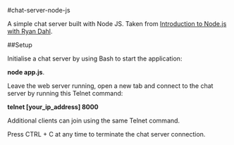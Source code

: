 #chat-server-node-js

A simple chat server built with Node JS. Taken from <a href="https://www.youtube.com/watch?v=jo_B4LTHi3I">Introduction to Node.js with Ryan Dahl</a>.

##Setup

Initialise a chat server by using Bash to start the application:

**node app.js**.

Leave the web server running, open a new tab and connect to the chat server by running this Telnet command:

**telnet [your_ip_address] 8000**

Additional clients can join using the same Telnet command.

Press CTRL + C at any time to terminate the chat server connection.

